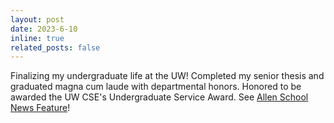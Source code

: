 ```yaml
---
layout: post
date: 2023-6-10
inline: true
related_posts: false
---
```


Finalizing my undergraduate life at the UW! Completed my senior thesis and graduated magna cum laude with departmental honors. Honored to be awarded the UW CSE's Undergraduate Service Award. See [Allen School News Feature](https://news.cs.washington.edu/2023/06/22/take-advantage-of-the-doors-that-open-allen-school-celebrates-the-class-of-2023/)!
